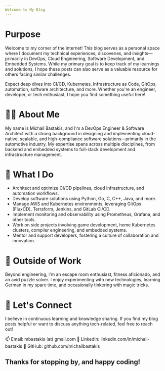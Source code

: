 ```yaml
---
Welcome to My Blog
---
```


# Purpose

Welcome to my corner of the internet! This blog serves as a personal space where I document my technical experiences, discoveries, and insights—primarily in DevOps, Cloud Engineering, Software Development, and Embedded Systems. While my primary goal is to keep track of my learnings and solutions, I hope these posts can also serve as a valuable resource for others facing similar challenges.

Expect deep dives into CI/CD, Kubernetes, Infrastructure as Code, GitOps, automation, software architecture, and more. Whether you're an engineer, developer, or tech enthusiast, I hope you find something useful here!

# 👨‍💻 About Me

My name is Michail Bastakis, and I'm a DevOps Engineer & Software Architect with a strong background in designing and implementing cloud-native, scalable, and high-compliance software solutions—primarily in the automotive industry. My expertise spans across multiple disciplines, from backend and embedded systems to full-stack development and infrastructure management.

# 🔧 What I Do

- Architect and optimize CI/CD pipelines, cloud infrastructure, and automation workflows.
- Develop software solutions using Python, Go, C, C++, Java, and more.
- Manage AWS and Kubernetes environments, leveraging GitOps (FluxCD), Terraform, Jenkins, and GitLab CI/CD.
- Implement monitoring and observability using Prometheus, Grafana, and other tools.
- Work on side projects involving game development, home Kubernetes clusters, compiler engineering, and embedded systems.
- Mentor and support developers, fostering a culture of collaboration and innovation.

# 🌟 Outside of Work

Beyond engineering, I'm an escape room enthusiast, fitness aficionado, and an avid puzzle solver. I enjoy experimenting with new technologies, learning German in my spare time, and occasionally tinkering with magic tricks.

# 🤝 Let's Connect

I believe in continuous learning and knowledge sharing. If you find my blog posts helpful or want to discuss anything tech-related, feel free to reach out!

📫 Email: mbastakis (at) gmail.com
💼 LinkedIn: linkedin.com/in/michail-bastakis
📂 GitHub: github.com/michailbastakis

Thanks for stopping by, and happy coding!
---
